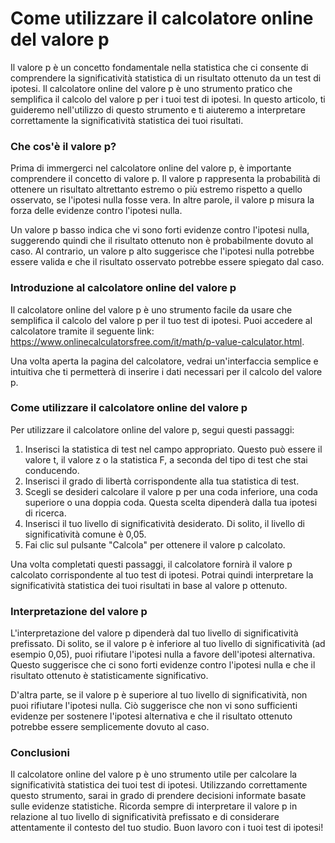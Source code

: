 Come utilizzare il calcolatore online del valore p
==================================================

Il valore p è un concetto fondamentale nella statistica che ci consente di comprendere la significatività statistica di un risultato ottenuto da un test di ipotesi. Il calcolatore online del valore p è uno strumento pratico che semplifica il calcolo del valore p per i tuoi test di ipotesi. In questo articolo, ti guideremo nell'utilizzo di questo strumento e ti aiuteremo a interpretare correttamente la significatività statistica dei tuoi risultati.

### Che cos'è il valore p?

Prima di immergerci nel calcolatore online del valore p, è importante comprendere il concetto di valore p. Il valore p rappresenta la probabilità di ottenere un risultato altrettanto estremo o più estremo rispetto a quello osservato, se l'ipotesi nulla fosse vera. In altre parole, il valore p misura la forza delle evidenze contro l'ipotesi nulla.

Un valore p basso indica che vi sono forti evidenze contro l'ipotesi nulla, suggerendo quindi che il risultato ottenuto non è probabilmente dovuto al caso. Al contrario, un valore p alto suggerisce che l'ipotesi nulla potrebbe essere valida e che il risultato osservato potrebbe essere spiegato dal caso.

### Introduzione al calcolatore online del valore p

Il calcolatore online del valore p è uno strumento facile da usare che semplifica il calcolo del valore p per il tuo test di ipotesi. Puoi accedere al calcolatore tramite il seguente link: <https://www.onlinecalculatorsfree.com/it/math/p-value-calculator.html>.

Una volta aperta la pagina del calcolatore, vedrai un'interfaccia semplice e intuitiva che ti permetterà di inserire i dati necessari per il calcolo del valore p.

### Come utilizzare il calcolatore online del valore p

Per utilizzare il calcolatore online del valore p, segui questi passaggi:

1. Inserisci la statistica di test nel campo appropriato. Questo può essere il valore t, il valore z o la statistica F, a seconda del tipo di test che stai conducendo.
2. Inserisci il grado di libertà corrispondente alla tua statistica di test.
3. Scegli se desideri calcolare il valore p per una coda inferiore, una coda superiore o una doppia coda. Questa scelta dipenderà dalla tua ipotesi di ricerca.
4. Inserisci il tuo livello di significatività desiderato. Di solito, il livello di significatività comune è 0,05.
5. Fai clic sul pulsante "Calcola" per ottenere il valore p calcolato.

Una volta completati questi passaggi, il calcolatore fornirà il valore p calcolato corrispondente al tuo test di ipotesi. Potrai quindi interpretare la significatività statistica dei tuoi risultati in base al valore p ottenuto.

### Interpretazione del valore p

L'interpretazione del valore p dipenderà dal tuo livello di significatività prefissato. Di solito, se il valore p è inferiore al tuo livello di significatività (ad esempio 0,05), puoi rifiutare l'ipotesi nulla a favore dell'ipotesi alternativa. Questo suggerisce che ci sono forti evidenze contro l'ipotesi nulla e che il risultato ottenuto è statisticamente significativo.

D'altra parte, se il valore p è superiore al tuo livello di significatività, non puoi rifiutare l'ipotesi nulla. Ciò suggerisce che non vi sono sufficienti evidenze per sostenere l'ipotesi alternativa e che il risultato ottenuto potrebbe essere semplicemente dovuto al caso.

### Conclusioni

Il calcolatore online del valore p è uno strumento utile per calcolare la significatività statistica dei tuoi test di ipotesi. Utilizzando correttamente questo strumento, sarai in grado di prendere decisioni informate basate sulle evidenze statistiche. Ricorda sempre di interpretare il valore p in relazione al tuo livello di significatività prefissato e di considerare attentamente il contesto del tuo studio. Buon lavoro con i tuoi test di ipotesi!